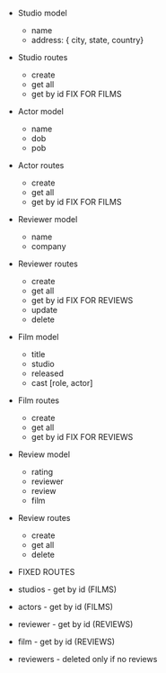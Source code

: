 * Studio model
  * name
  * address: { city, state, country}
* Studio routes
  * create
  * get all
  * get by id FIX FOR FILMS
* Actor model
  * name
  * dob
  * pob
* Actor routes
  * create
  * get all
  * get by id FIX FOR FILMS
* Reviewer model
  * name
  * company
* Reviewer routes
  * create
  * get all
  * get by id FIX FOR REVIEWS
  * update
  * delete
* Film model
  * title
  * studio
  * released
  * cast [role, actor]  
* Film routes
  * create
  * get all
  * get by id FIX FOR REVIEWS
* Review model
  * rating
  * reviewer
  * review
  * film  
* Review routes
  * create
  * get all
  * delete

* FIXED ROUTES
* studios - get by id (FILMS)
* actors - get by id (FILMS)
* reviewer - get by id (REVIEWS)
* film - get by id (REVIEWS)

* reviewers - deleted only if no reviews